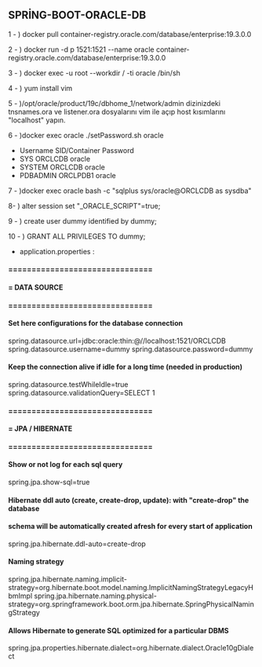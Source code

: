 ## SPRİNG-BOOT-ORACLE-DB

1 - ) docker pull container-registry.oracle.com/database/enterprise:19.3.0.0

2 - ) docker run -d p 1521:1521 --name oracle container-registry.oracle.com/database/enterprise:19.3.0.0

3 - ) docker exec -u root --workdir / -ti oracle /bin/sh

4 - ) yum install vim

5 - )/opt/oracle/product/19c/dbhome_1/network/admin dizinizdeki tnsnames.ora ve listener.ora dosyalarını vim ile açıp
host kısımlarını "localhost" yapın.

6 - )docker exec oracle ./setPassword.sh oracle
- Username	SID/Container	Password
- SYS		ORCLCDB		oracle
- SYSTEM	ORCLCDB		oracle
- PDBADMIN	ORCLPDB1	oracle

7 - )docker exec oracle bash -c "sqlplus sys/oracle@ORCLCDB as sysdba"

8- )  alter session set "_ORACLE_SCRIPT"=true;

9 - ) create user dummy identified by dummy;

10 - )  GRANT ALL PRIVILEGES TO dummy;

- application.properties :
#### ===============================
#### = DATA SOURCE
#### ===============================
#### Set here configurations for the database connection
spring.datasource.url=jdbc:oracle:thin:@//localhost:1521/ORCLCDB
spring.datasource.username=dummy
spring.datasource.password=dummy
#### Keep the connection alive if idle for a long time (needed in production)
spring.datasource.testWhileIdle=true
spring.datasource.validationQuery=SELECT 1
#### ===============================
#### = JPA / HIBERNATE
#### ===============================
#### Show or not log for each sql query
spring.jpa.show-sql=true
#### Hibernate ddl auto (create, create-drop, update): with "create-drop" the database
#### schema will be automatically created afresh for every start of application
spring.jpa.hibernate.ddl-auto=create-drop
#### Naming strategy
spring.jpa.hibernate.naming.implicit-strategy=org.hibernate.boot.model.naming.ImplicitNamingStrategyLegacyHbmImpl
spring.jpa.hibernate.naming.physical-strategy=org.springframework.boot.orm.jpa.hibernate.SpringPhysicalNamingStrategy
#### Allows Hibernate to generate SQL optimized for a particular DBMS
spring.jpa.properties.hibernate.dialect=org.hibernate.dialect.Oracle10gDialect

